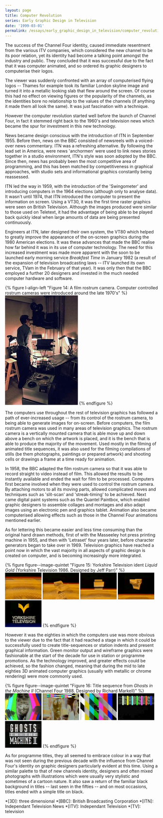 ```yaml
---
layout: page
title: Computer Revolution
series: Early Graphic Design in Television
date: '1999-03-01'
permalink: /essays/early_graphic_design_in_television/computer_revolution.html
---
```

The success of the Channel Four identity, caused immediate resentment from the various ITV companies, which considered the new channel to be its poor relation, yet its identity had become a talking point amongst the industry and public. They concluded that it was successful due to the fact that it was computer animated, and so ordered its graphic designers to computerise their logos.

The viewer was suddenly confronted with an array of computerised flying logos -- Thames for example took its familiar London skyline image and turned it into a metallic looking slab that flew around the screen. Of course this had no effect on viewing figures or the popularity of the channels, as the identities bore no relationship to the values of the channels (if anything it made them all look the same). It was just fascination with a technique.

However the computer revolution started well before the launch of Channel Four, in fact it stemmed right back to the 1960's and television news which became the spur for investment in this new technology.

News became design conscious with the introduction of ITN in September 1955. Before then, news on the BBC consisted of newsreels with a voiced-over news commentary. ITN was a refreshing alternative. By following the lead set in America, were news 'anchormen' were used to link news stories together in a studio environment, ITN's style was soon adopted by the BBC. Since then, news has probably been the most competitive area of programming, and this has been matched by competitiveness in graphical approaches, with studio sets and informational graphics constantly being reassessed.

ITN led the way in 1959, with the introduction of the 'Swingometer' and introducing computers in the 1964 elections (although only to analyse data). It wasn't until 1974, that ITN introduced the computer to present the information on screen. Using a VT30, it was the first time raster graphics were seen on British Television. Although the images produced were similar to those used on Teletext, it had the advantage of being able to be played back quickly ideal when large amounts of data are being presented continuously.

Engineers at ITN, later designed their own system, the VT80 which helped to greatly improve the appearance of the on-screen graphics during the 1980  American elections. It was these advances that made the BBC realise how far behind it was in its use of computer technology. The need for this increased investment was made more apparent with the soon to be launched early morning service <cite>Breakfast Time</cite> in January 1982 (a result of the expansion of television broadcasting laws -- ITV launched its own service, TVam in the February of that year). It was only then that the BBC employed a further 20 designers and invested in the much needed computer hardware and software.

{% figure l-align-left "Figure 14: A film rostrum camera. Computer controlled rostrum cameras were introduced around the late 1970's" %}
![A film rostrum camera](/assets/images/essays/early_graphic_design_in_television/figure-14.jpg)
{% endfigure %}

The computers use throughout the rest of television graphics has followed a path of ever-increased usage -- from its control of the rostrum camera, to being able to generate images for on-screen. Before computers, the film rostrum camera was used in many areas of television graphics. The rostrum camera is a vertically mounted camera that is able move up and down above a bench on which the artwork is placed, and it is the bench that is able to produce the majority of the movement. Used mostly in the filming of animated title sequences, it was also used for the filming compilations of stills (be them photographs, paintings or prepared artwork) and shooting cells or drawings a frame at a time ready for animation.

In 1958, the BBC adapted the film rostrum camera so that it was able to record straight to video instead of film. This allowed the results to be instantly available and ended the wait for film to be processed. Computers first became involved when they were used to control the rostrum camera. By attaching motors to all its moving parts, allowed complicated moves and techniques such as 'slit-scan' and 'streak-timing' to be achieved. Next came digital paint systems such as the Quantel Paintbox, which enabled graphic designers to assemble collages and montages and also adapt images using an electronic pen and graphics tablet. Animation also became computerised allowing effects such as those in the Channel Four animations mentioned earlier.

As for lettering this became easier and less time consuming than the original hand drawn methods, first of with the Masseeley hot press printing machine in 1955, and then with 'Letraset' four years later, before character generators began to take over in 1969. Television graphics have reached a point now in which the vast majority in all aspects of graphic design is created on computer, and is becoming increasingly more integrated.

{% figure figure--image-quintet "Figure 15: Yorkshire Television ident <cite>Liquid Gold</cite> (Yorkshire Television 1986. Designed by Jeff Parr)" %}
![Gold Chevron ident for Yorkshire Television](/assets/images/essays/early_graphic_design_in_television/figure-15a.png)
![Gold Chevron ident for Yorkshire Television](/assets/images/essays/early_graphic_design_in_television/figure-15b.png)
![Gold Chevron ident for Yorkshire Television](/assets/images/essays/early_graphic_design_in_television/figure-15c.png)
![Gold Chevron ident for Yorkshire Television](/assets/images/essays/early_graphic_design_in_television/figure-15d.png)
![Gold Chevron ident for Yorkshire Television](/assets/images/essays/early_graphic_design_in_television/figure-15e.png)
{% endfigure %}

However it was the eighties in which the computers use was more obvious to the viewer due to the fact that it had reached a stage in which it could be successfully used to create title-sequences or station indents and present graphical information. Green monitor output and wireframe graphics were fashionable at the start of the decade for use in station or programme promotions. As the technology improved, and greater effects could be achieved, so the fashion changed, meaning that during the mid to late eighties 3D animated computer graphics (usually with metallic or chrome rendering) were more commonly used.

{% figure figure--image-quintet "Figure 16: Title sequence from <cite>Ghosts in the Machine II</cite> (Channel Four 1988. Designed by Richard Markell)" %}
![Still from 'Ghosts in the Machine' opening sequence](/assets/images/essays/early_graphic_design_in_television/figure-16a.png)
![Still from 'Ghosts in the Machine' opening sequence](/assets/images/essays/early_graphic_design_in_television/figure-16b.png)
![Still from 'Ghosts in the Machine' opening sequence](/assets/images/essays/early_graphic_design_in_television/figure-16c.png)
![Still from 'Ghosts in the Machine' opening sequence](/assets/images/essays/early_graphic_design_in_television/figure-16d.png)
![Still from 'Ghosts in the Machine' opening sequence](/assets/images/essays/early_graphic_design_in_television/figure-16e.png)
{% endfigure %}

As for programme titles, they all seemed to embrace colour in a way that was not seen during the previous decade with the influence from Channel Four's identity on graphic designers particularly evident at this time. Using a similar palette to that of new channels identity, designers and often mixed photographs with illustrations which were usually very stylistic and sometimes of a cartoon nature. It also saw a return of the familiar black background in titles -- last seen in the fifties -- and on most occasions, titles ended with a simple title on black.

*[3D]: three dimensional
*[BBC]: British Broadcasting Corporation
*[ITN]: Independant Television News
*[ITV]: Independant Television
*[TV]: television
